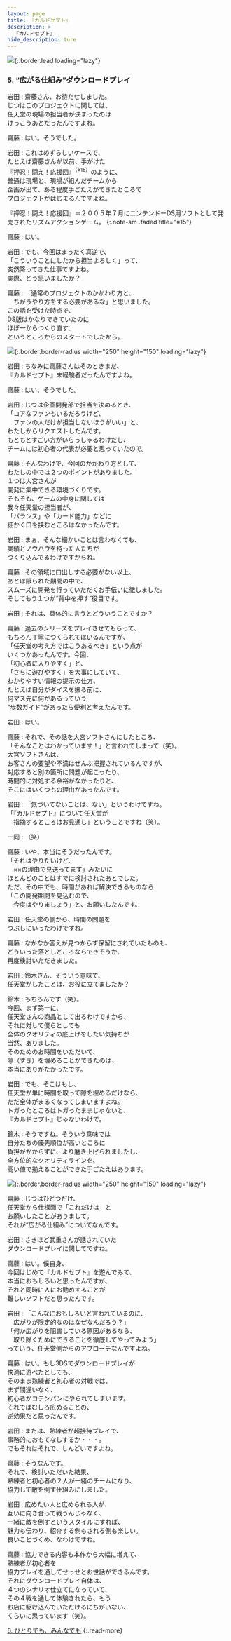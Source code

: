 ```yaml
---
layout: page
title: 『カルドセプト』
description: >
  『カルドセプト』
hide_description: ture
---
```


![](/others/interviews/jp/3ds/acbj/vol1/img/mainvisual5.jpg){:.border.lead loading="lazy"}

### 5. “広がる仕組み”ダウンロードプレイ

岩田
: 齋藤さん、お待たせしました。<br>じつはこのプロジェクトに関しては、<br>任天堂の現場の担当者が決まったのは<br>けっこうあとだったんですよね。

齋藤
: はい。そうでした。

岩田
: これはめずらしいケースで、<br>たとえば齋藤さんが以前、手がけた<br>『押忍！闘え！応援団』<sup>（※15）</sup>のように、<br>普通は現場と、現場が組んだチームから<br>企画が出て、ある程度手ごたえができたところで<br>プロジェクトがはじまるんですよね。

『押忍！闘え！応援団』＝２００５年７月にニンテンドーDS用ソフトとして発売されたリズムアクションゲーム。
{:.note-sm .faded title="※15"}

齋藤
: はい。

岩田
: でも、今回はまったく真逆で、<br>「こういうことにしたから担当よろしく」って、<br>突然降ってきた仕事ですよね。<br>実際、どう思いましたか？

齋藤
: 「通常のプロジェクトのかかわり方と、<br>　ちがうやり方をする必要があるな」と思いました。<br>この話を受けた時点で、<br>DS版はかなりできていたのに<br>ほぼ一からつくり直す、<br>というところからのスタートでしたから。

![](/others/interviews/jp/3ds/acbj/vol1/img/photo13.jpg){:.border.border-radius width="250" height="150"  loading="lazy"}

岩田
: ちなみに齋藤さんはそのときまだ、<br>『カルドセプト』未経験者だったんですよね。

齋藤
: はい、そうでした。

岩田
: じつは企画開発部で担当を決めるとき、<br>「コアなファンもいるだろうけど、<br>　ファンの人だけが担当しないほうがいい」と、<br>わたしからリクエストしたんです。<br>もともとすごい方がいらっしゃるわけだし、<br>チームには初心者の代表が必要と思っていたので。

齋藤
: そんなわけで、今回のかかわり方として、<br>わたしの中では２つのポイントがありました。<br>１つは大宮さんが<br>開発に集中できる環境づくりです。<br>そもそも、ゲームの中身に関しては<br>我々任天堂の担当者が、<br>「バランス」や「カード能力」などに<br>細かく口を挟むところはなかったんです。

岩田
: まぁ、そんな細かいことは言わなくても、<br>実績とノウハウを持った人たちが<br>つくり込んでるわけですからね。

齋藤
: その領域に口出しする必要がない以上、<br>あとは限られた期間の中で、<br>スムーズに開発を行っていただくお手伝いに徹しました。<br>そしてもう１つが“背中を押す”役目です。

岩田
: それは、具体的に言うとどういうことですか？

齋藤
: 過去のシリーズをプレイさせてもらって、<br>もちろん丁寧につくられてはいるんですが、<br>「任天堂の考え方ではこうあるべき」という点が<br>いくつかあったんです。今回、<br>「初心者に入りやすく」と、<br>「さらに遊びやすく」を大事にしていて、<br>わかりやすい情報の提示の仕方、<br>たとえば自分がダイスを振る前に、<br>何マス先に何があるっていう<br>“歩数ガイド”があったら便利と考えたんです。

岩田
: はい。

齋藤
: それで、その話を大宮ソフトさんにしたところ、<br>「そんなことはわかっています！」と言われてしまって（笑）。<br>大宮ソフトさんは、<br>お客さんの要望や不満はぜんぶ把握されているんですが、<br>対応すると別の箇所に問題が起こったり、<br>時間的に対処する余裕がなかったりと、<br>そこにはいくつもの理由があったんです。

岩田
: 「気づいてないことは、ない」というわけですね。<br>「『カルドセプト』について任天堂が<br>　指摘するところはお見通し」ということですね（笑）。

一同
: （笑）

齋藤
: いや、本当にそうだったんです。<br>「それはやりたいけど、<br>　××の理由で見送ってます」みたいに<br>ほとんどのことはすでに検討されたあとでした。<br>ただ、その中でも、時間があれば解決できるものなら<br>「この開発期間を見込むので、<br>　今度はやりましょう」と、お願いしたんです。

岩田
: 任天堂の側から、時間の問題を<br>つぶしにいったわけですね。

齋藤
: なかなか答えが見つからず保留にされていたものも、<br>どういった落としどころならできそうか、<br>再度検討いただきました。

岩田
: 鈴木さん、そういう意味で、<br>任天堂がしたことは、お役に立てましたか？

鈴木
: もちろんです（笑）。<br>今回、まず第一に、<br>任天堂さんの商品として出るわけですから、<br>それに対して僕らとしても<br>全体のクオリティの底上げをしたい気持ちが<br>当然、ありました。<br>そのためのお時間をいただいて、<br>隙（すき）を埋めることができたのは、<br>本当にありがたかったです。

岩田
: でも、そこはもし、<br>任天堂が単に時間を取って隙を埋めるだけなら、<br>ただ全体がまるくなってしまいますよね。<br>トガったところはトガったままじゃないと、<br>『カルドセプト』じゃないわけで。

鈴木
: そうですね。そういう意味では<br>自分たちの優先順位が高いところに<br>負担がかからずに、より磨き上げられましたし、<br>全方位的なクオリティラインを、<br>高い値で揃えることができた手ごたえはあります。

![](/others/interviews/jp/3ds/acbj/vol1/img/photo14.jpg){:.border.border-radius width="250" height="150"  loading="lazy"}

齋藤
: じつはひとつだけ、<br>任天堂から仕様面で「これだけは」と<br>お願いしたことがありまして。<br>それが“広がる仕組み”についてなんです。

岩田
: さきほど武重さんが話されていた<br>ダウンロードプレイに関してですね。

齋藤
: はい。僕自身、<br>今回はじめて『カルドセプト』を遊んでみて、<br>本当におもしろいと思ったんですが、<br>それと同時に人にお勧めすることが<br>難しいソフトだと思ったんです。

岩田
: 「こんなにおもしろいと言われているのに、<br>　広がりが限定的なのはなぜなんだろう？」<br>「何か広がりを阻害している原因があるなら、<br>　取り除くためにできることを徹底してやってみよう」<br>っていう、任天堂側からのアプローチなんですよね。

齋藤
: はい。もし3DSでダウンロードプレイが<br>快適に遊べたとしても、<br>そのまま熟練者と初心者の対戦では、<br>まず間違いなく、<br>初心者がコテンパンにやられてしまいます。<br>それではむしろ広めることの、<br>逆効果だと思ったんです。

岩田
: または、熟練者が超接待プレイで、<br>事務的におもてなしするか・・・。<br>でもそれはそれで、しんどいですよね。

齋藤
: そうなんです。<br>それで、検討いただいた結果、<br>熟練者と初心者の２人が一緒のチームになり、<br>協力して敵を倒す仕組みにしました。

岩田
: 広めたい人と広められる人が、<br>互いに向き合って戦うんじゃなく、<br>一緒に敵を倒すというスタイルにすれば、<br>魅力も伝わり、紹介する側もされる側も楽しい。<br>良いことづくめ、なわけですね。

齋藤
: 協力できる内容も本作から大幅に増えて、<br>熟練者が初心者を<br>協力プレイを通してせっせとお世話ができるんです。<br>それにダウンロードプレイ自体は、<br>４つのシナリオ仕立てになっていて、<br>その４戦を通して体験されたら、もう<br>お店に駆け込んでいただけるにちがいない、<br>くらいに思っています（笑）。

[6. ひとりでも、みんなでも](6.md)
{:.read-more}
